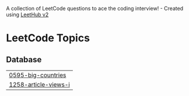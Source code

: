 A collection of LeetCode questions to ace the coding interview! - Created using [LeetHub v2](https://github.com/arunbhardwaj/LeetHub-2.0)
<!---LeetCode Topics Start-->
# LeetCode Topics
## Database
|  |
| ------- |
| [0595-big-countries](https://github.com/mooyoungoh/leetcode/tree/master/0595-big-countries) |
| [1258-article-views-i](https://github.com/mooyoungoh/leetcode/tree/master/1258-article-views-i) |
<!---LeetCode Topics End-->